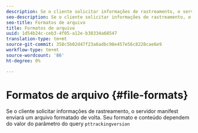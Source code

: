 ```yaml
---
description: Se o cliente solicitar informações de rastreamento, o servidor manifest enviará um arquivo formatado de volta. Seu formato e conteúdo dependem do valor do parâmetro do query pttrackingversion
seo-description: Se o cliente solicitar informações de rastreamento, o servidor manifest enviará um arquivo formatado de volta. Seu formato e conteúdo dependem do valor do parâmetro do query pttrackingversion
seo-title: Formatos de arquivo
title: Formatos de arquivo
uuid: 1d54b24c-ceb3-4f05-a12e-b38334a68547
translation-type: tm+mt
source-git-commit: 358c5b02d47f23a6adbc98e457e56c8220cae6e9
workflow-type: tm+mt
source-wordcount: '86'
ht-degree: 0%

---
```



# Formatos de arquivo {#file-formats}

Se o cliente solicitar informações de rastreamento, o servidor manifest enviará um arquivo formatado de volta. Seu formato e conteúdo dependem do valor do parâmetro do query `pttrackingversion`